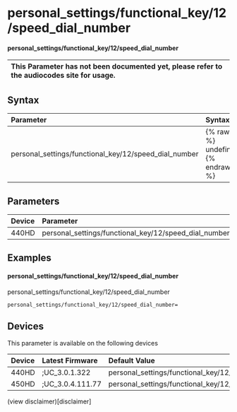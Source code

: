 ﻿---
description: personal_settings/functional_key/12/speed_dial_number
search:
    keywords: ['personal_settings','functional_key','12','speed_dial_number']
---

# personal_settings/functional_key/12/speed_dial_number

#### personal_settings/functional_key/12/speed_dial_number


| This Parameter has not been documented yet, please refer to the audiocodes site for usage.  |
| :--- |

## Syntax
| Parameter | Syntax |
| :--- | :--- |
|personal_settings/functional_key/12/speed_dial_number | {% raw %} undefined {% endraw %} |

## Parameters
|Device|Parameter|value|Description|
|:---|:---|:---|:---|
| 440HD | personal_settings/functional_key/12/speed_dial_number |  |  |

## Examples
#### personal_settings/functional_key/12/speed_dial_number

personal_settings/functional_key/12/speed_dial_number

```
personal_settings/functional_key/12/speed_dial_number=
```

## Devices
This parameter is available on the following devices

| Device | Latest Firmware | Default Value |
|:---|:---|:---|
| 440HD | ;UC_3.0.1.322 | personal_settings/functional_key/12/speed_dial_number= 
| 450HD | ;UC_3.0.4.111.77 | personal_settings/functional_key/12/speed_dial_number= 

(view disclaimer)[disclaimer]
